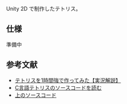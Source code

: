 Unity 2D で制作したテトリス。


## 仕様
準備中


## 参考文献
- [テトリスを1時間強で作ってみた【実況解説】](https://www.nicovideo.jp/watch/sm8517855)
- [C言語テトリスのソースコードを読む](http://itouhiro.hatenablog.com/entry/20121119/tetris)
- [上のソースコード](https://github.com/DQNEO/CppTetris)
